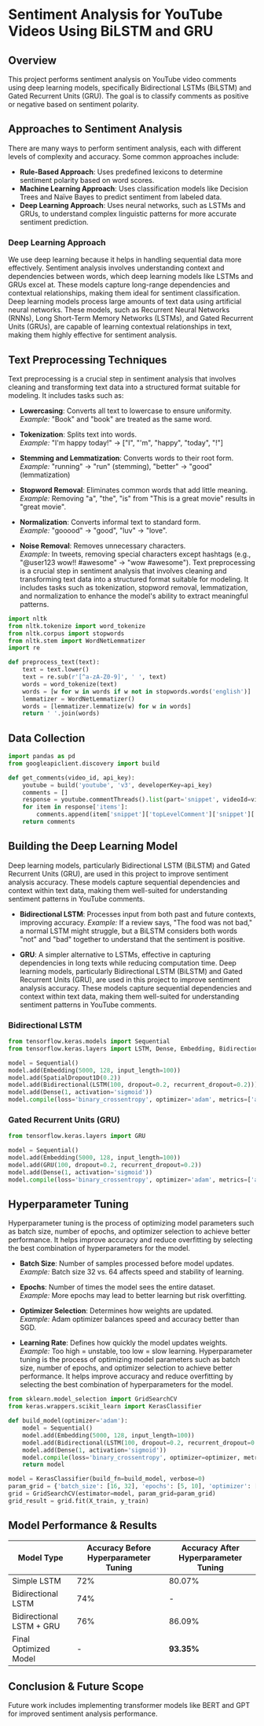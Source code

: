 # Sentiment Analysis for YouTube Videos Using BiLSTM and GRU

## Overview
This project performs sentiment analysis on YouTube video comments using deep learning models, specifically Bidirectional LSTMs (BiLSTM) and Gated Recurrent Units (GRU). The goal is to classify comments as positive or negative based on sentiment polarity.

## Approaches to Sentiment Analysis
There are many ways to perform sentiment analysis, each with different levels of complexity and accuracy. Some common approaches include:

- **Rule-Based Approach**: Uses predefined lexicons to determine sentiment polarity based on word scores.
- **Machine Learning Approach**: Uses classification models like Decision Trees and Naïve Bayes to predict sentiment from labeled data.
- **Deep Learning Approach**: Uses neural networks, such as LSTMs and GRUs, to understand complex linguistic patterns for more accurate sentiment prediction.

### Deep Learning Approach
We use deep learning because it helps in handling sequential data more effectively. Sentiment analysis involves understanding context and dependencies between words, which deep learning models like LSTMs and GRUs excel at. These models capture long-range dependencies and contextual relationships, making them ideal for sentiment classification.
Deep learning models process large amounts of text data using artificial neural networks. These models, such as Recurrent Neural Networks (RNNs), Long Short-Term Memory Networks (LSTMs), and Gated Recurrent Units (GRUs), are capable of learning contextual relationships in text, making them highly effective for sentiment analysis.


## Text Preprocessing Techniques
Text preprocessing is a crucial step in sentiment analysis that involves cleaning and transforming text data into a structured format suitable for modeling. It includes tasks such as:

- **Lowercasing**: Converts all text to lowercase to ensure uniformity.  
  *Example:* "Book" and "book" are treated as the same word.

- **Tokenization**: Splits text into words.  
  *Example:* "I'm happy today!" → ["I", "'m", "happy", "today", "!"]

- **Stemming and Lemmatization**: Converts words to their root form.  
  *Example:* "running" → "run" (stemming), "better" → "good" (lemmatization)

- **Stopword Removal**: Eliminates common words that add little meaning.  
  *Example:* Removing "a", "the", "is" from "This is a great movie" results in "great movie".

- **Normalization**: Converts informal text to standard form.  
  *Example:* "gooood" → "good", "luv" → "love".

- **Noise Removal**: Removes unnecessary characters.  
  *Example:* In tweets, removing special characters except hashtags (e.g., "@user123 wow!! #awesome" → "wow #awesome").
Text preprocessing is a crucial step in sentiment analysis that involves cleaning and transforming text data into a structured format suitable for modeling. It includes tasks such as tokenization, stopword removal, lemmatization, and normalization to enhance the model's ability to extract meaningful patterns.
```python
import nltk
from nltk.tokenize import word_tokenize
from nltk.corpus import stopwords
from nltk.stem import WordNetLemmatizer
import re

def preprocess_text(text):
    text = text.lower()
    text = re.sub(r'[^a-zA-Z0-9]', ' ', text)
    words = word_tokenize(text)
    words = [w for w in words if w not in stopwords.words('english')]
    lemmatizer = WordNetLemmatizer()
    words = [lemmatizer.lemmatize(w) for w in words]
    return ' '.join(words)
```

## Data Collection
```python
import pandas as pd
from googleapiclient.discovery import build

def get_comments(video_id, api_key):
    youtube = build('youtube', 'v3', developerKey=api_key)
    comments = []
    response = youtube.commentThreads().list(part='snippet', videoId=video_id, textFormat='plainText').execute()
    for item in response['items']:
        comments.append(item['snippet']['topLevelComment']['snippet']['textDisplay'])
    return comments
```

## Building the Deep Learning Model
Deep learning models, particularly Bidirectional LSTM (BiLSTM) and Gated Recurrent Units (GRU), are used in this project to improve sentiment analysis accuracy. These models capture sequential dependencies and context within text data, making them well-suited for understanding sentiment patterns in YouTube comments.

- **Bidirectional LSTM**: Processes input from both past and future contexts, improving accuracy.
  *Example:* If a review says, "The food was not bad," a normal LSTM might struggle, but a BiLSTM considers both words "not" and "bad" together to understand that the sentiment is positive.

- **GRU**: A simpler alternative to LSTMs, effective in capturing dependencies in long texts while reducing computation time.
Deep learning models, particularly Bidirectional LSTM (BiLSTM) and Gated Recurrent Units (GRU), are used in this project to improve sentiment analysis accuracy. These models capture sequential dependencies and context within text data, making them well-suited for understanding sentiment patterns in YouTube comments.
### Bidirectional LSTM
```python
from tensorflow.keras.models import Sequential
from tensorflow.keras.layers import LSTM, Dense, Embedding, Bidirectional, SpatialDropout1D

model = Sequential()
model.add(Embedding(5000, 128, input_length=100))
model.add(SpatialDropout1D(0.2))
model.add(Bidirectional(LSTM(100, dropout=0.2, recurrent_dropout=0.2)))
model.add(Dense(1, activation='sigmoid'))
model.compile(loss='binary_crossentropy', optimizer='adam', metrics=['accuracy'])
```

### Gated Recurrent Units (GRU)
```python
from tensorflow.keras.layers import GRU

model = Sequential()
model.add(Embedding(5000, 128, input_length=100))
model.add(GRU(100, dropout=0.2, recurrent_dropout=0.2))
model.add(Dense(1, activation='sigmoid'))
model.compile(loss='binary_crossentropy', optimizer='adam', metrics=['accuracy'])
```

## Hyperparameter Tuning
Hyperparameter tuning is the process of optimizing model parameters such as batch size, number of epochs, and optimizer selection to achieve better performance. It helps improve accuracy and reduce overfitting by selecting the best combination of hyperparameters for the model.

- **Batch Size**: Number of samples processed before model updates.  
  *Example:* Batch size 32 vs. 64 affects speed and stability of learning.

- **Epochs**: Number of times the model sees the entire dataset.  
  *Example:* More epochs may lead to better learning but risk overfitting.

- **Optimizer Selection**: Determines how weights are updated.  
  *Example:* Adam optimizer balances speed and accuracy better than SGD.

- **Learning Rate**: Defines how quickly the model updates weights.  
  *Example:* Too high = unstable, too low = slow learning.
Hyperparameter tuning is the process of optimizing model parameters such as batch size, number of epochs, and optimizer selection to achieve better performance. It helps improve accuracy and reduce overfitting by selecting the best combination of hyperparameters for the model.
```python
from sklearn.model_selection import GridSearchCV
from keras.wrappers.scikit_learn import KerasClassifier

def build_model(optimizer='adam'):
    model = Sequential()
    model.add(Embedding(5000, 128, input_length=100))
    model.add(Bidirectional(LSTM(100, dropout=0.2, recurrent_dropout=0.2)))
    model.add(Dense(1, activation='sigmoid'))
    model.compile(loss='binary_crossentropy', optimizer=optimizer, metrics=['accuracy'])
    return model

model = KerasClassifier(build_fn=build_model, verbose=0)
param_grid = {'batch_size': [16, 32], 'epochs': [5, 10], 'optimizer': ['adam', 'rmsprop']}
grid = GridSearchCV(estimator=model, param_grid=param_grid)
grid_result = grid.fit(X_train, y_train)
```

## Model Performance & Results
| Model Type | Accuracy Before Hyperparameter Tuning | Accuracy After Hyperparameter Tuning |
|------------|------------------------------------|----------------------------------|
| Simple LSTM | 72% | 80.07% |
| Bidirectional LSTM | 74% | - |
| Bidirectional LSTM + GRU | 76% | 86.09% |
| Final Optimized Model | - | **93.35%** |

## Conclusion & Future Scope
Future work includes implementing transformer models like BERT and GPT for improved sentiment analysis performance.

